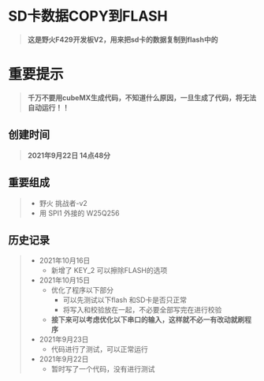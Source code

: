# SD卡数据COPY到FLASH

>**这是野火F429开发板V2，用来把sd卡的数据复制到flash中的** 

# 重要提示

> **千万不要用cubeMX生成代码，不知道什么原因，一旦生成了代码，将无法自动运行！！**

## 创建时间

>**2021年9月22日  14点48分**

## 重要组成

> * 野火 挑战者-v2
> * 用 SPI1 外接的 W25Q256

## 历史记录

> * 2021年10月16日
>   * 新增了 KEY_2 可以擦除FLASH的选项
> * 2021年10月15日
>   * 优化了程序以下部分
>     * 可以先测试以下flash 和SD卡是否只正常
>     * 将写入和校验放在一起，不必要全部写完在进行校验
>   * **接下来可以考虑优化以下串口的输入，这样就不必一有改动就刷程序**
> * 2021年9月23日
>   * 代码进行了测试，可以正常运行
> * 2021年9月22日
>   * 暂时写了一个代码，没有进行测试